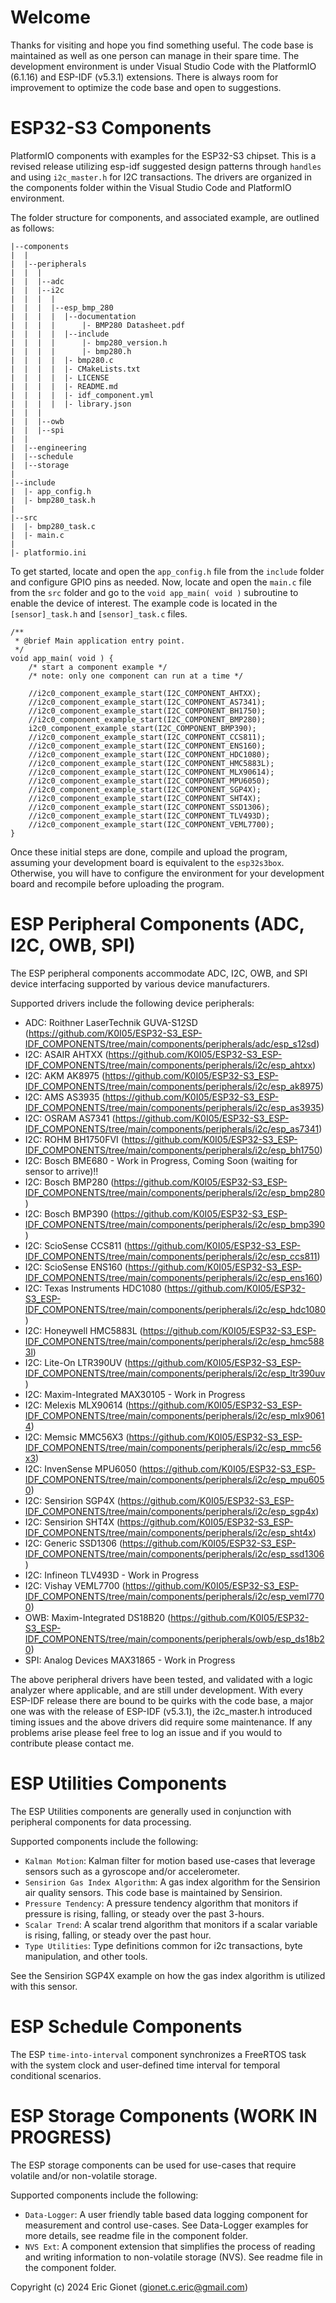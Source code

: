 # Welcome
Thanks for visiting and hope you find something useful.  The code base is maintained as well as one person can manage in their spare time. The development environment is under Visual Studio Code with the PlatformIO (6.1.16) and ESP-IDF (v5.3.1) extensions.  There is always room for improvement to optimize the code base and open to suggestions.

# ESP32-S3 Components
PlatformIO components with examples for the ESP32-S3 chipset.  This is a revised release utilizing esp-idf suggested design patterns through `handles` and using `i2c_master.h` for I2C transactions.  The drivers are organized in the components folder within the Visual Studio Code and PlatformIO environment.

The folder structure for components, and associated example, are outlined as follows:
```
|--components
|  |
|  |--peripherals
|  |  |
|  |  |--adc
|  |  |--i2c
|  |  |  |
|  |  |  |--esp_bmp_280
|  |  |  |  |--documentation
|  |  |  |      |- BMP280 Datasheet.pdf
|  |  |  |  |--include
|  |  |  |      |- bmp280_version.h
|  |  |  |      |- bmp280.h
|  |  |  |  |- bmp280.c
|  |  |  |  |- CMakeLists.txt
|  |  |  |  |- LICENSE
|  |  |  |  |- README.md
|  |  |  |  |- idf_component.yml
|  |  |  |  |- library.json
|  |  |
|  |  |--owb
|  |  |--spi
|  |
|  |--engineering
|  |--schedule
|  |--storage
|
|--include
|  |- app_config.h
|  |- bmp280_task.h
|
|--src
|  |- bmp280_task.c
|  |- main.c
|
|- platformio.ini
```
To get started, locate and open the `app_config.h` file from the `include` folder and configure GPIO pins as needed.  Now, locate and open the `main.c` file from the `src` folder and go to the `void app_main( void )` subroutine to enable the device of interest.  The example code is located in the `[sensor]_task.h` and `[sensor]_task.c` files.
```
/**
 * @brief Main application entry point.
 */
void app_main( void ) {
    /* start a component example */
    /* note: only one component can run at a time */
    
    //i2c0_component_example_start(I2C_COMPONENT_AHTXX);
    //i2c0_component_example_start(I2C_COMPONENT_AS7341);
    //i2c0_component_example_start(I2C_COMPONENT_BH1750);
    //i2c0_component_example_start(I2C_COMPONENT_BMP280);
    i2c0_component_example_start(I2C_COMPONENT_BMP390);
    //i2c0_component_example_start(I2C_COMPONENT_CCS811);
    //i2c0_component_example_start(I2C_COMPONENT_ENS160);
    //i2c0_component_example_start(I2C_COMPONENT_HDC1080);
    //i2c0_component_example_start(I2C_COMPONENT_HMC5883L);
    //i2c0_component_example_start(I2C_COMPONENT_MLX90614);
    //i2c0_component_example_start(I2C_COMPONENT_MPU6050);
    //i2c0_component_example_start(I2C_COMPONENT_SGP4X);
    //i2c0_component_example_start(I2C_COMPONENT_SHT4X);
    //i2c0_component_example_start(I2C_COMPONENT_SSD1306);
    //i2c0_component_example_start(I2C_COMPONENT_TLV493D);
    //i2c0_component_example_start(I2C_COMPONENT_VEML7700);
}
```
Once these initial steps are done, compile and upload the program, assuming your development board is equivalent to the `esp32s3box`.  Otherwise, you will have to configure the environment for your development board and recompile before uploading the program.

# ESP Peripheral Components (ADC, I2C, OWB, SPI)
The ESP peripheral components accommodate ADC, I2C, OWB, and SPI device interfacing supported by various device manufacturers.

Supported drivers include the following device peripherals:
 
 - ADC: Roithner LaserTechnik GUVA-S12SD (https://github.com/K0I05/ESP32-S3_ESP-IDF_COMPONENTS/tree/main/components/peripherals/adc/esp_s12sd)
 - I2C: ASAIR AHTXX (https://github.com/K0I05/ESP32-S3_ESP-IDF_COMPONENTS/tree/main/components/peripherals/i2c/esp_ahtxx)
 - I2C: AKM AK8975 (https://github.com/K0I05/ESP32-S3_ESP-IDF_COMPONENTS/tree/main/components/peripherals/i2c/esp_ak8975)
 - I2C: AMS AS3935 (https://github.com/K0I05/ESP32-S3_ESP-IDF_COMPONENTS/tree/main/components/peripherals/i2c/esp_as3935)
 - I2C: OSRAM AS7341 (https://github.com/K0I05/ESP32-S3_ESP-IDF_COMPONENTS/tree/main/components/peripherals/i2c/esp_as7341)
 - I2C: ROHM BH1750FVI (https://github.com/K0I05/ESP32-S3_ESP-IDF_COMPONENTS/tree/main/components/peripherals/i2c/esp_bh1750)
 - I2C: Bosch BME680 - Work in Progress, Coming Soon (waiting for sensor to arrive)!! 
 - I2C: Bosch BMP280 (https://github.com/K0I05/ESP32-S3_ESP-IDF_COMPONENTS/tree/main/components/peripherals/i2c/esp_bmp280)
 - I2C: Bosch BMP390 (https://github.com/K0I05/ESP32-S3_ESP-IDF_COMPONENTS/tree/main/components/peripherals/i2c/esp_bmp390)
 - I2C: ScioSense CCS811 (https://github.com/K0I05/ESP32-S3_ESP-IDF_COMPONENTS/tree/main/components/peripherals/i2c/esp_ccs811)
 - I2C: ScioSense ENS160 (https://github.com/K0I05/ESP32-S3_ESP-IDF_COMPONENTS/tree/main/components/peripherals/i2c/esp_ens160)
 - I2C: Texas Instruments HDC1080 (https://github.com/K0I05/ESP32-S3_ESP-IDF_COMPONENTS/tree/main/components/peripherals/i2c/esp_hdc1080)
 - I2C: Honeywell HMC5883L (https://github.com/K0I05/ESP32-S3_ESP-IDF_COMPONENTS/tree/main/components/peripherals/i2c/esp_hmc5883l)
 - I2C: Lite-On LTR390UV (https://github.com/K0I05/ESP32-S3_ESP-IDF_COMPONENTS/tree/main/components/peripherals/i2c/esp_ltr390uv)
 - I2C: Maxim-Integrated MAX30105 - Work in Progress
 - I2C: Melexis MLX90614 (https://github.com/K0I05/ESP32-S3_ESP-IDF_COMPONENTS/tree/main/components/peripherals/i2c/esp_mlx90614)
 - I2C: Memsic MMC56X3 (https://github.com/K0I05/ESP32-S3_ESP-IDF_COMPONENTS/tree/main/components/peripherals/i2c/esp_mmc56x3)
 - I2C: InvenSense MPU6050 (https://github.com/K0I05/ESP32-S3_ESP-IDF_COMPONENTS/tree/main/components/peripherals/i2c/esp_mpu6050)
 - I2C: Sensirion SGP4X (https://github.com/K0I05/ESP32-S3_ESP-IDF_COMPONENTS/tree/main/components/peripherals/i2c/esp_sgp4x)
 - I2C: Sensirion SHT4X (https://github.com/K0I05/ESP32-S3_ESP-IDF_COMPONENTS/tree/main/components/peripherals/i2c/esp_sht4x)
 - I2C: Generic SSD1306 (https://github.com/K0I05/ESP32-S3_ESP-IDF_COMPONENTS/tree/main/components/peripherals/i2c/esp_ssd1306)
 - I2C: Infineon TLV493D - Work in Progress
 - I2C: Vishay VEML7700 (https://github.com/K0I05/ESP32-S3_ESP-IDF_COMPONENTS/tree/main/components/peripherals/i2c/esp_veml7700)
 - OWB: Maxim-Integrated DS18B20 (https://github.com/K0I05/ESP32-S3_ESP-IDF_COMPONENTS/tree/main/components/peripherals/owb/esp_ds18b20)
 - SPI: Analog Devices MAX31865 - Work in Progress
 
The above peripheral drivers have been tested, and validated with a logic analyzer where applicable, and are still under development. With every ESP-IDF release there are bound to be quirks with the code base, a major one was with the release of ESP-IDF (v5.3.1), the i2c_master.h introduced timing issues and the above drivers did require some maintenance.  If any problems arise please feel free to log an issue and if you would to contribute please contact me.

# ESP Utilities Components
The ESP Utilities components are generally used in conjunction with peripheral components for data processing.

Supported components include the following:

- `Kalman Motion`: Kalman filter for motion based use-cases that leverage sensors such as a gyroscope and/or accelerometer.
- `Sensirion Gas Index Algorithm`: A gas index algorithm for the Sensirion air quality sensors.  This code base is maintained by Sensirion.
- `Pressure Tendency`: A pressure tendency algorithm that monitors if pressure is rising, falling, or steady over the past 3-hours.
- `Scalar Trend`: A scalar trend algorithm that monitors if a scalar variable is rising, falling, or steady over the past hour.
- `Type Utilities`: Type definitions common for i2c transactions, byte manipulation, and other tools.

See the Sensirion SGP4X example on how the gas index algorithm is utilized with this sensor.

# ESP Schedule Components
The ESP `time-into-interval` component synchronizes a FreeRTOS task with the system clock and user-defined time interval for temporal conditional scenarios.

# ESP Storage Components (WORK IN PROGRESS)
The ESP storage components can be used for use-cases that require volatile and/or non-volatile storage.

Supported components include the following:

- `Data-Logger`: A user friendly table based data logging component for measurement and control use-cases.  See Data-Logger examples for more details, see readme file in the component folder.
- `NVS Ext`: A component extension that simplifies the process of reading and writing information to non-volatile storage (NVS).  See readme file in the component folder.


Copyright (c) 2024 Eric Gionet (gionet.c.eric@gmail.com)